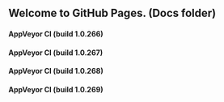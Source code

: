 ## Welcome to GitHub Pages. (Docs folder)

#### AppVeyor CI (build 1.0.266)

#### AppVeyor CI (build 1.0.267)

#### AppVeyor CI (build 1.0.268)

#### AppVeyor CI (build 1.0.269)
